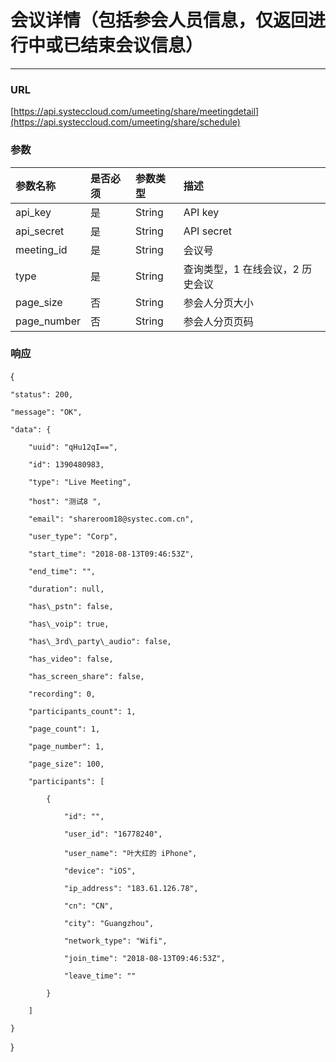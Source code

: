 # 会议详情（包括参会人员信息，仅返回进行中或已结束会议信息）

---

### URL

[https://api.systeccloud.com/umeeting/share/meetingdetail](https://api.systeccloud.com/umeeting/share/schedule)

### 参数

| 参数名称 | 是否必须 | 参数类型 | 描述 |
| :--- | :--- | :--- | :--- |
| api\_key | 是 | String | API key |
| api\_secret | 是 | String | API secret |
| meeting\_id | 是 | String | 会议号 |
| type | 是 | String | 查询类型，1 在线会议，2 历史会议 |
| page\_size | 否 | String | 参会人分页大小 |
| page\_number | 否 | String | 参会人分页页码 |

### 响应

{

```
"status": 200,

"message": "OK",

"data": {

    "uuid": "qHu12qI==",

    "id": 1390480983,

    "type": "Live Meeting",

    "host": "测试8 ",

    "email": "shareroom18@systec.com.cn",

    "user_type": "Corp",

    "start_time": "2018-08-13T09:46:53Z",

    "end_time": "",

    "duration": null,

    "has\_pstn": false,

    "has\_voip": true,

    "has\_3rd\_party\_audio": false,

    "has_video": false,

    "has_screen_share": false,

    "recording": 0,

    "participants_count": 1,

    "page_count": 1,

    "page_number": 1,

    "page_size": 100,

    "participants": [

        {

            "id": "",

            "user_id": "16778240",

            "user_name": "叶大红的 iPhone",

            "device": "iOS",

            "ip_address": "183.61.126.78",

            "cn": "CN",

            "city": "Guangzhou",

            "network_type": "Wifi",

            "join_time": "2018-08-13T09:46:53Z",

            "leave_time": ""

        }

    ]

}
```

}

